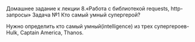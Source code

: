 Домашнее задание к лекции 8.«Работа с библиотекой requests, http-запросы»
Задача №1
Кто самый умный супергерой?


Нужно определить кто самый умный(intelligence) из трех супергероев- Hulk, Captain America, Thanos.